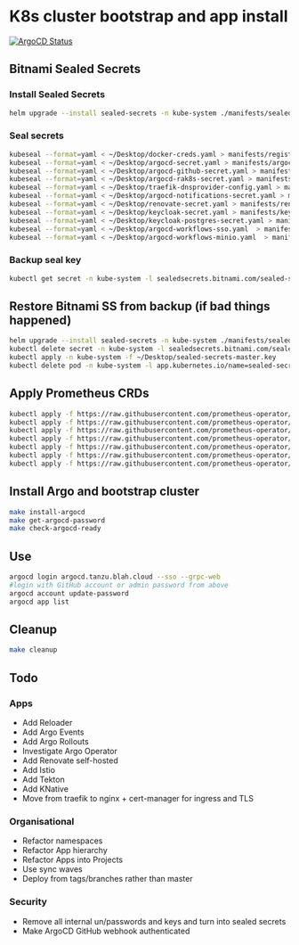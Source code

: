 # K8s cluster bootstrap and app install

[![ArgoCD Status](https://argocd.tanzu.blah.cloud/api/badge?name=bootstrap-cluster&revision=true)](https://argocd.tanzu.blah.cloud/applications/bootstrap-cluster)

## Bitnami Sealed Secrets

### Install Sealed Secrets

```sh
helm upgrade --install sealed-secrets -n kube-system ./manifests/sealed-secrets -f manifests/sealed-secrets/values.yaml
```

### Seal secrets

```sh
kubeseal --format=yaml < ~/Desktop/docker-creds.yaml > manifests/registry-creds/docker-creds-sealed.yaml
kubeseal --format=yaml < ~/Desktop/argocd-secret.yaml > manifests/argocd/templates/argocd-sealed-secret.yaml
kubeseal --format=yaml < ~/Desktop/argocd-github-secret.yaml > manifests/argocd/templates/argocd-github-sealed-secret.yaml
kubeseal --format=yaml < ~/Desktop/argocd-rak8s-secret.yaml > manifests/argocd/templates/argocd-rak8s-sealed-secret.yaml
kubeseal --format=yaml < ~/Desktop/traefik-dnsprovider-config.yaml > manifests/traefik/templates/traefik-dnsprovider-config-sealed.yaml
kubeseal --format=yaml < ~/Desktop/argocd-notifications-secret.yaml > manifests/argocd-notifications/templates/argocd-notifications-secret-sealed.yaml
kubeseal --format=yaml < ~/Desktop/renovate-secret.yaml > manifests/renovate/templates/renovate-sealed-secret.yaml
kubeseal --format=yaml < ~/Desktop/keycloak-secret.yaml > manifests/keycloak/templates/keycloak-secret-sealed.yaml
kubeseal --format=yaml < ~/Desktop/keycloak-postgres-secret.yaml > manifests/keycloak/templates/keycloak-postgres-secret-sealed.yaml
kubeseal --format=yaml < ~/Desktop/argocd-workflows-sso.yaml  > manifests/argocd-workflows/templates/argocd-workflows-sso-sealed.yaml
kubeseal --format=yaml < ~/Desktop/argocd-workflows-minio.yaml  > manifests/argocd-workflows/templates/argocd-workflows-minio-sealed.yaml
```

### Backup seal key

```sh
kubectl get secret -n kube-system -l sealedsecrets.bitnami.com/sealed-secrets-key -o yaml > ~/Desktop/sealed-secrets-master.key
```

## Restore Bitnami SS from backup (if bad things happened)

```sh
helm upgrade --install sealed-secrets -n kube-system ./manifests/sealed-secrets -f manifests/sealed-secrets/values.yaml
kubectl delete secret -n kube-system -l sealedsecrets.bitnami.com/sealed-secrets-key=active
kubectl apply -n kube-system -f ~/Desktop/sealed-secrets-master.key
kubectl delete pod -n kube-system -l app.kubernetes.io/name=sealed-secrets
```

## Apply Prometheus CRDs

```sh
kubectl apply -f https://raw.githubusercontent.com/prometheus-operator/prometheus-operator/v0.47.0/example/prometheus-operator-crd/monitoring.coreos.com_alertmanagerconfigs.yaml
kubectl apply -f https://raw.githubusercontent.com/prometheus-operator/prometheus-operator/v0.47.0/example/prometheus-operator-crd/monitoring.coreos.com_alertmanagers.yaml
kubectl apply -f https://raw.githubusercontent.com/prometheus-operator/prometheus-operator/v0.47.0/example/prometheus-operator-crd/monitoring.coreos.com_podmonitors.yaml
kubectl apply -f https://raw.githubusercontent.com/prometheus-operator/prometheus-operator/v0.47.0/example/prometheus-operator-crd/monitoring.coreos.com_probes.yaml
kubectl apply -f https://raw.githubusercontent.com/prometheus-operator/prometheus-operator/v0.47.0/example/prometheus-operator-crd/monitoring.coreos.com_prometheuses.yaml
kubectl apply -f https://raw.githubusercontent.com/prometheus-operator/prometheus-operator/v0.47.0/example/prometheus-operator-crd/monitoring.coreos.com_servicemonitors.yaml
kubectl apply -f https://raw.githubusercontent.com/prometheus-operator/prometheus-operator/v0.47.0/example/prometheus-operator-crd/monitoring.coreos.com_thanosrulers.yaml
```

## Install Argo and bootstrap cluster

```sh
make install-argocd
make get-argocd-password
make check-argocd-ready
```

## Use

```sh
argocd login argocd.tanzu.blah.cloud --sso --grpc-web
#login with GitHub account or admin password from above
argocd account update-password
argocd app list
```

## Cleanup

```sh
make cleanup
```

## Todo

### Apps

* Add Reloader
* Add Argo Events
* Add Argo Rollouts
* Investigate Argo Operator
* Add Renovate self-hosted
* Add Istio
* Add Tekton
* Add KNative
* Move from traefik to nginx + cert-manager for ingress and TLS

### Organisational

* Refactor namespaces
* Refactor App hierarchy
* Refactor Apps into Projects
* Use sync waves
* Deploy from tags/branches rather than master

### Security

* Remove all internal un/passwords and keys and turn into sealed secrets
* Make ArgoCD GitHub webhook authenticated
